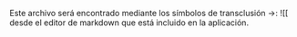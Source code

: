Este archivo será encontrado mediante los símbolos de transclusión ->: ![[
desde el editor de markdown que está incluido en la aplicación.